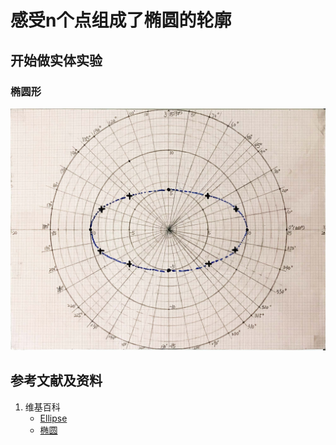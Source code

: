 # 感受n个点组成了椭圆的轮廓

## 开始做实体实验

### 椭圆形

![](/images/函数与解析几何/在2维坐标纸上感受n个点组成了任意形状的轮廓/感受n个点组成了椭圆的轮廓/1a1.jpg)

## 参考文献及资料

1. 维基百科
	- [Ellipse](https://en.wikipedia.org/wiki/Ellipse) 
	- [椭圆](https://zh.wikipedia.org/wiki/%E6%A4%AD%E5%9C%86) 

